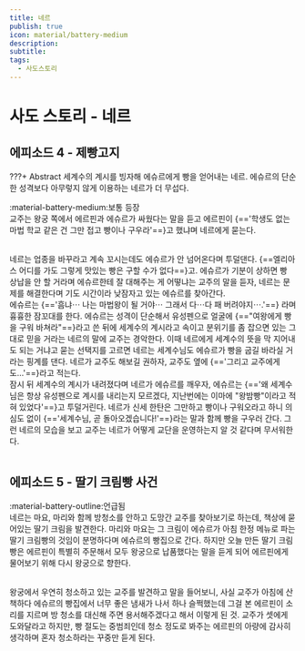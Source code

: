 ```yaml
---
title: 네르
publish: true
icon: material/battery-medium
description:
subtitle: 
tags:
  - 사도스토리
---
```


# 사도 스토리 - 네르

## 에피소드 4 - 제빵고지
???+ Abstract
    세계수의 계시를 빙자해 에슈르에게 빵을 얻어내는 네르. 에슈르의 단순한 성격보다 아무렇지 않게 이용하는 네르가 더 무섭다.

<span class="badge badge-version"><span class="badge-icon">:material-battery-medium:</span>보통 등장</span>
<br>
교주는 왕궁 쪽에서 에르핀과 에슈르가 싸웠다는 말을 듣고 에르핀이 {=='학생도 없는 마법 학교 같은 건 그만 접고 빵이나 구우라'==}고 했냐며 네르에게 묻는다. 

<br>
네르는 업종을 바꾸라고 계속 꼬시는데도 에슈르가 안 넘어온다며 투덜댄다. {==엘리아스 어디를 가도 그렇게 맛있는 빵은 구할 수가 없다==}고. 에슈르가 기분이 상하면 빵 상납을 안 할 거라며 에슈르한테 잘 대해주는 게 어떻냐는 교주의 말을 듣자, 네르는 문제를 해결한다며 기도 시간이라 낮잠자고 있는 에슈르를 찾아간다. 

<br>
에슈르는 {=='흠냐⋯ 나는 마법왕이 될 거야⋯ 그래서 다⋯다 패 버려야지⋯.'==} 라며 흉흉한 잠꼬대를 한다. 에슈르는 성격이 단순해서 유성펜으로 얼굴에 {=="여왕에게 빵을 구워 바쳐라"==}라고 쓴 뒤에 세계수의 계시라고 속이고 분위기를 좀 잡으면 있는 그대로 믿을 거라는 네르의 말에 교주는 경악한다. 이때 네르에게 세계수의 뜻을 막 지어내도 되는 거냐고 묻는 선택지를 고르면 네르는 세계수님도 에슈르가 빵을 굽길 바라실 거라는 핑계를 댄다. 네르가 교주도 해보길 권하자, 교주도 옆에 {=='그리고 교주에게도…'==}라고 적는다.

<br>
잠시 뒤 세계수의 계시가 내려졌다며 네르가 에슈르를 깨우자, 에슈르는 {=='왜 세계수님은 항상 유성펜으로 계시를 내리는지 모르겠다, 지난번에는 이마에 "왕밤빵"이라고 적혀 있었다'==}고 투덜거린다. 네르가 신세 한탄은 그만하고 빵이나 구워오라고 하니 의심도 없이 {=='세계수님, 곧 돌아오겠습니다!'==}라는 말과 함께 빵을 구우러 간다. 그런 네르의 모습을 보고 교주는 네르가 어떻게 교단을 운영하는지 알 것 같다며 무서워한다.
<br>
<br>

## 에피소드 5 - 딸기 크림빵 사건
<span class="badge badge-version"><span class="badge-icon">:material-battery-outline:</span>언급됨</span>
<br>
네르는 마요, 마리와 함께 방청소를 안하고 도망간 교주를 찾아보기로 하는데, 책상에 묻어있는 딸기 크림을 발견한다. 마리와 마요는 그 크림이 에슈르가 아침 한정 메뉴로 파는 딸기 크림빵의 것임이 분명하다며 에슈르의 빵집으로 간다. 하지만 오늘 만든 딸기 크림빵은 에르핀이 특별히 주문해서 모두 왕궁으로 납품했다는 말을 듣게 되어 에르핀에게 물어보기 위해 다시 왕궁으로 향한다.

<br>
왕궁에서 우연히 청소하고 있는 교주를 발견하고 말을 들어보니, 사실 교주가 아침에 산책하다 에슈르의 빵집에서 너무 좋은 냄새가 나서 하나 슬쩍했는데 그걸 본 에르핀이 소리를 지르며 방 청소를 대신해 주면 용서해주겠다고 해서 이렇게 된 것. 교주가 셋에게 도와달라고 하지만, 빵 절도는 중범죄인데 청소 정도로 봐주는 에르핀의 아량에 감사히 생각하며 혼자 청소하라는 꾸중만 듣게 된다.
<br>
<br>
